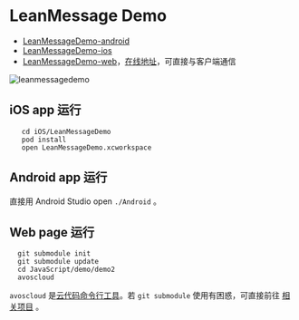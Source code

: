 # LeanMessage Demo

* [LeanMessageDemo-android](./Android)
* [LeanMessageDemo-ios](./iOS)
* [LeanMessageDemo-web](https://github.com/leancloud/js-realtime-sdk)，[在线地址](http://leancloud.github.io/js-realtime-sdk/demo/demo2/)，可直接与客户端通信

![leanmessagedemo](https://cloud.githubusercontent.com/assets/5022872/7699368/f71e201e-fe49-11e4-8c82-5d53dfc95b24.jpg)

## iOS app 运行

```
   cd iOS/LeanMessageDemo
   pod install
   open LeanMessageDemo.xcworkspace
```

## Android app 运行

直接用 Android Studio open `./Android` 。

## Web page 运行
```
  git submodule init
  git submodule update
  cd JavaScript/demo/demo2
  avoscloud
```

`avoscloud` 是[云代码命令行工具](https://leancloud.cn/docs/cloud_code_commandline.html)。若 `git submodule` 使用有困惑，可直接前往 [相关项目](https://github.com/leancloud/js-realtime-sdk) 。
